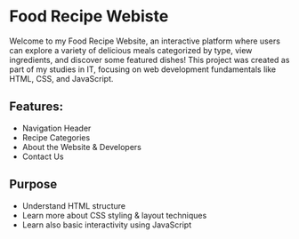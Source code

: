 # Food Recipe Webiste
Welcome to my Food Recipe Website, an interactive platform where users can explore a variety of delicious meals categorized by type, view ingredients, and discover some featured dishes! This project was created as part of my studies in IT, focusing on web development fundamentals like HTML, CSS, and JavaScript.
## Features:
- Navigation Header
- Recipe Categories
- About the Website & Developers
- Contact Us
## Purpose
- Understand HTML structure
- Learn more about CSS styling & layout techniques
- Learn also basic interactivity using JavaScript
